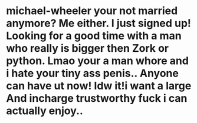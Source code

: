 # michael-wheeler your not married anymore? Me either. I just signed up! Looking for a good time with a man who really is bigger then Zork or python. Lmao your a man whore and i hate your tiny ass penis.. Anyone can have ut now! Idw it!i want a large And incharge trustworthy fuck i can actually enjoy.. 
